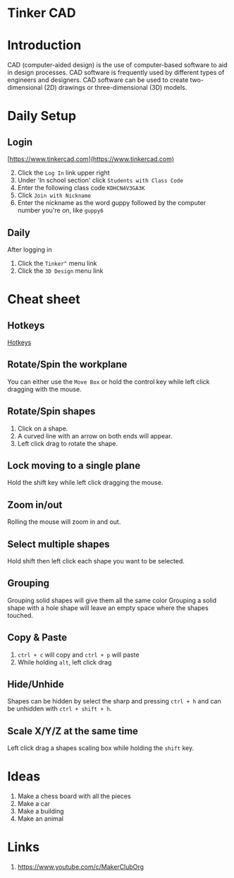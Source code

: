 # Tinker CAD

# Introduction
CAD (computer-aided design) is the use of computer-based software to aid in design processes. CAD software is frequently used by different types of engineers and designers. CAD software can be used to create two-dimensional (2D) drawings or three-dimensional (3D) models.

# Daily Setup

## Login
[https://www.tinkercad.com](https://www.tinkercad.com)

2. Click the `Log In` link upper right
3. Under 'In school section' click `Students with Class Code`
4. Enter the following class code `KDHCN4V3GA3K`
5. Click `Join with Nickname`
6. Enter the nickname as the word guppy followed by the computer number you're on, like `guppy6`

## Daily
After logging in

1. Click the `Tinker^` menu link
2. Click the `3D Design` menu link

# Cheat sheet

## Hotkeys
[Hotkeys](https://images.ctfassets.net/jl5ii4oqrdmc/5XEnkwEVklpYOeLi28epBn/570bef96acab2918f596f93ce14c4b28/TinkercadKeyboardShortcuts.png?w=1200)

## Rotate/Spin the workplane
You can either use the `Move Box` or hold the control key while left click dragging with the mouse.

## Rotate/Spin shapes
1. Click on a shape.
2. A curved line with an arrow on both ends will appear.
3. Left click drag to rotate the shape.

## Lock moving to a single plane
Hold the shift key while left click dragging the mouse.

## Zoom in/out
Rolling the mouse will zoom in and out.

## Select multiple shapes
Hold shift then left click each shape you want to be selected.

## Grouping
Grouping solid shapes will give them all the same color
Grouping a solid shape with a hole shape will leave an empty space where the shapes touched.

## Copy & Paste
1. `ctrl + c` will copy and `ctrl + p` will paste
2. While holding `alt`, left click drag

## Hide/Unhide
Shapes can be hidden by select the sharp and pressing `ctrl + h` and can be unhidden with `ctrl + shift + h`.

## Scale X/Y/Z at the same time
Left click drag a shapes scaling box while holding the `shift` key.

# Ideas
1. Make a chess board with all the pieces
2. Make a car
3. Make a building
4. Make an animal

# Links
1. https://www.youtube.com/c/MakerClubOrg
